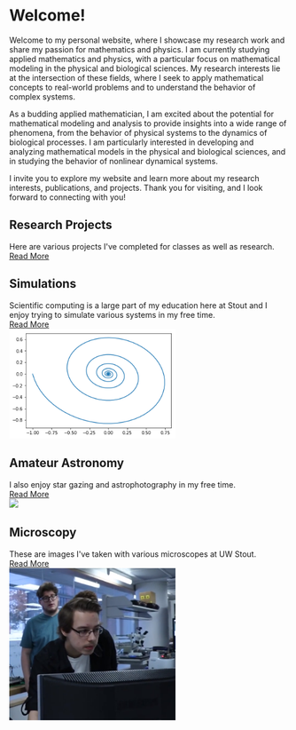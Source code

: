 # Welcome!

Welcome to my personal website, where I showcase my research work and share my passion for mathematics and physics. I am currently studying applied mathematics and physics, with a particular focus on mathematical modeling in the physical and biological sciences. My research interests lie at the intersection of these fields, where I seek to apply mathematical concepts to real-world problems and to understand the behavior of complex systems.

As a budding applied mathematician, I am excited about the potential for mathematical modeling and analysis to provide insights into a wide range of phenomena, from the behavior of physical systems to the dynamics of biological processes. I am particularly interested in developing and analyzing mathematical models in the physical and biological sciences, and in studying the behavior of nonlinear dynamical systems.

I invite you to explore my website and learn more about my research interests, publications, and projects. Thank you for visiting, and I look forward to connecting with you! 

## Research Projects
Here are various projects I've completed for classes as well as research.
<br />
[Read More](pages/projects.md)
<br />

## Simulations
Scientific computing is a large part of my education here at Stout and I enjoy trying to simulate various systems in my free time.
<br />
[Read More](pages/simulation.md)
<br />
<img src="https://github.com/nroyce7/nroyce7.github.io/blob/master/sim.png?raw=true" width="300">

## Amateur Astronomy
I also enjoy star gazing and astrophotography in my free time.
<br />
[Read More](pages/astronomy.md)
<br />
<img src="https://github.com/nroyce7/nroyce7.github.io/blob/master/telescope.jpg?raw=true" width="300">

## Microscopy
These are images I've taken with various microscopes at UW Stout. 
<br />
[Read More](pages/microscopy.md)
<br />
<img src="https://github.com/nroyce7/nroyce7.github.io/blob/master/lab.PNG?raw=true" width="300">

